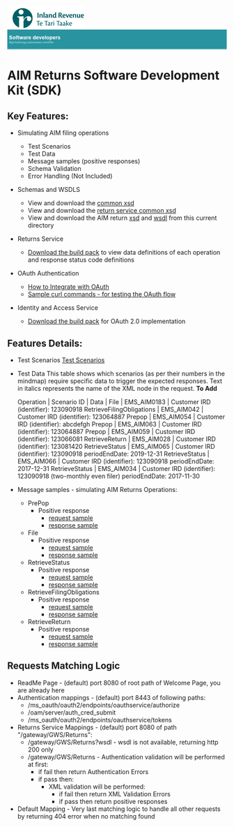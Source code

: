 ![IRD logo](../Images/IRlogo.gif)
![Software Dev](../Images/SoftwareDev.png)

AIM Returns Software Development Kit (SDK)
=======================================

Key Features:
-------------

- Simulating AIM filing operations
	- Test Scenarios
	- Test Data
    - Message samples (positive responses)
    - Schema Validation
    - Error Handling (Not Included)
	
- Schemas and WSDLS
	- View and download the [common xsd](../Schema%20-%20Common/)
	- View and download the [return service common xsd](../Service%20-%20Return/Latest/)
	- View and download the AIM return [xsd](ReturnAIM.v1.xsd) and [wsdl](ReturnsAIMDevWsdl.wsdl) from this current directory
	
- Returns Service 
	- [Download the build pack](../Service%20-%20Return/Latest/) to view data definitions of each operation and response status code definitions
	
- OAuth Authentication 
	- [How to Integrate with OAuth](AIM_Auth_Access_Token_Steps.md)
	- [Sample curl commands - for testing the OAuth flow](AIM_Auth_Access_Token_Steps.md)

- Identity and Access Service 
	- [Download the build pack](../Service%20-%20Identity%20and%20Access/Latest/) for OAuth 2.0 implementation 

Features Details:
-----------------

- Test Scenarios
	[Test Scenarios](images/Emulated_Services_Coverage_Map-Return_AIM.png)

- Test Data
This table shows which scenarios (as per their numbers in the mindmap) require specific data to trigger the expected responses. Text in italics represents the name of the XML node in the request.
	**To Add**
	
	Operation | Scenario ID | Data | 
	File | EMS_AIM0183 | Customer IRD (identifier): 123090918
	RetrieveFilingObligations | EMS_AIM042 | Customer IRD (identifier): 123064887 
	Prepop | EMS_AIM054 | Customer IRD (identifier): abcdefgh 
	Prepop | EMS_AIM063 | Customer IRD (identifier): 123064887 
	Prepop | EMS_AIM059 | Customer IRD (identifier): 123066081 
	RetrieveReturn | EMS_AIM028 | Customer IRD (identifier): 123081420 
	RetrieveStatus | EMS_AIM065 | Customer IRD (identifier): 123090918 periodEndDate: 2019-12-31 
	RetrieveStatus | EMS_AIM066 | Customer IRD (identifier): 123090918 periodEndDate: 2017-12-31 
	RetrieveStatus | EMS_AIM034 | Customer IRD (identifier): 123090918 (two-monthly even filer) periodEndDate: 2017-11-30 
	
        
- Message samples - simulating AIM Returns Operations:
    - PrePop
        - Positive response
            - [request sample](sample%20messages/body-aim-returnprepop-request.xml)
            - [response sample](sample%20messages/body-aim-returnprepop-response.xml)
    - File
        - Positive response
            - [request sample](sample%20messages/body-aim-returnfile-request.xml)
            - [response sample](sample%20messages/body-aim-returnfile-response.xml)
    - RetrieveStatus
        - Positive response
            - [request sample](sample%20messages/body-aim-returnstatus-request.xml)
            - [response sample](sample%20messages/body-aim-returnstatus-response.xml)
    - RetrieveFilingObligations
        - Positive response
            - [request sample](sample%20messages/body-aim-filingobligation-request.xml)
            - [response sample](sample%20messages/body-aim-filingobligation-response.xml)
    - RetrieveReturn
        - Positive response
            - [request sample](sample%20messages/body-aim-retrievereturn-request.xml)
            - [response sample](sample%20messages/body-aim-retrievereturn-response.xml)

            
Requests Matching Logic
-----------------------

- ReadMe Page - (default) port 8080 of root path of Welcome Page, you are already here
- Authentication mappings - (default) port 8443 of following paths:
    - /ms_oauth/oauth2/endpoints/oauthservice/authorize
    - /oam/server/auth_cred_submit
    - /ms_oauth/oauth2/endpoints/oauthservice/tokens
- Returns Service Mappings - (default) port 8080 of path "/gateway/GWS/Returns":
    - /gateway/GWS/Returns?wsdl - wsdl is not available, returning http 200 only
    - /gateway/GWS/Returns - Authentication validation will be performed at first:
        - if fail then return Authentication Errors
        - if pass then:
            - XML validation will be performed:
                - if fail then return XML Validation Errors
                - if pass then return positive responses
- Default Mapping - Very last matching logic to handle all other requests by returning 404 error when no matching found